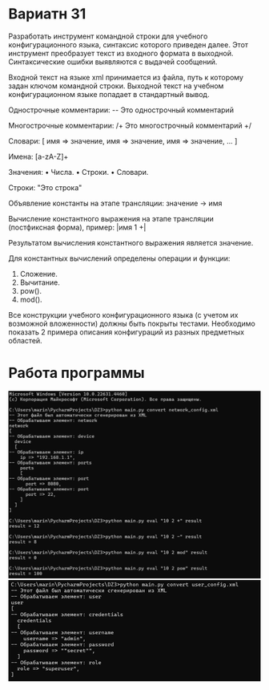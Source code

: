 # **Вариатн 31**
Разработать инструмент командной строки для учебного конфигурационного
языка, синтаксис которого приведен далее. Этот инструмент преобразует текст из
входного формата в выходной. Синтаксические ошибки выявляются с выдачей
сообщений.

Входной текст на языке xml принимается из файла, путь к которому задан
ключом командной строки. Выходной текст на учебном конфигурационном
языке попадает в стандартный вывод.

Однострочные комментарии:
-- Это однострочный комментарий

Многострочные комментарии:
/+
Это многострочный
комментарий
+/

Словари:
[
 имя => значение,
 имя => значение,
 имя => значение,
 ...
]

Имена:
[a-zA-Z]+

Значения:
• Числа.
• Строки.
• Словари.

Строки:
"Это строка"

Объявление константы на этапе трансляции:
значение -> имя

Вычисление константного выражения на этапе трансляции (постфиксная
форма), пример:
|имя 1 +|

Результатом вычисления константного выражения является значение.

Для константных вычислений определены операции и функции:
1. Сложение.
2. Вычитание.
3. pow().
4. mod().

Все конструкции учебного конфигурационного языка (с учетом их
возможной вложенности) должны быть покрыты тестами. Необходимо показать 2
примера описания конфигураций из разных предметных областей.

# **Работа программы**
![1](https://github.com/27Marina27/Konf_ypr/blob/main/конф.управление/photo_2024-11-25_10-20-03.jpg)
![2](https://github.com/27Marina27/Konf_ypr/blob/main/конф.управление/photo_2024-11-25_10-22-43.jpg)

